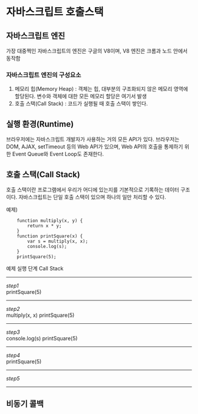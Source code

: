 # 자바스크립트 호출스택


## 자바스크립트 엔진
가장 대중쩍인 자바스크립트의 엔진은 구글의 V8이며, V8 엔진은 크롬과 노드 안에서 동작함

### 자바스크립트 엔진의 구성요소
1. 메모리 힙(Memory Heap) : 객체는 힙, 대부분의 구조화되지 않은 메모리 영역에 할당된다. 변수와 객체에 대한 모든 메모리 할당은 여기서 발생
2. 호출 스택(Call Stack) : 코드가 실행될 때 호출 스택이 쌓인다.


## 실행 환경(Runtime)
브라우저에는 자바스크립트 개발자가 사용하는 거의 모든 API가 있다.
브라우저는 DOM, AJAX, setTimeout 등의 Web API가 있으며, Web API의 호출을 통제하기 위한 Event Queue와 Event Loop도 존재한다.


## 호출 스택(Call Stack)
호출 스택이란 프로그램에서 우리가 어디에 있는지를 기본적으로 기록하는 데이터 구조이다.
자바스크립트는 단일 호출 스택이 있으며 하나의 일만 처리할 수 있다.

예제)
```
    function multiply(x, y) {
        return x * y;
    }
    function printSquare(x) {
        var s = multiply(x, x);
        console.log(s);
    }
    printSquare(5);
```
예제 실행 단계
Call Stack

*****

*step1*   
printSquare(5)

*****

*step2*   
multiply(x, x)
printSquare(5)

*****

*step3*   
console.log(s)
printSquare(5)

*****

*step4*   
printSquare(5)

*****

*step5*      

*****


## 비동기 콜백


